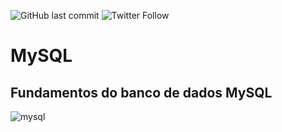 ![GitHub last commit](https://img.shields.io/github/last-commit/professorjosedeassis/mysql.svg)
![Twitter Follow](https://img.shields.io/twitter/follow/joseassis.svg?label=seguir&style=social)
# MySQL
## Fundamentos do banco de dados MySQL
![mysql](https://github.com/professorjosedeassis/mysql/blob/master/imagens/mysql-backup.png)
